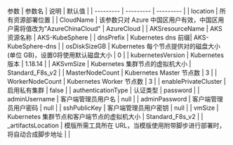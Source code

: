 参数
|	参数名	|	说明		|	默认值	|
| --------- | --------- | --------- |
| location | 所有资源部署位置 |
| CloudName | 该参数只对 Azure 中国区用户有效，中国区用户需将值改为"AzureChinaCloud" | AzureCloud |
| AKSresourceName | AKS 资源名称 | AKS-KubeSphere |
| dnsPrefix | Kubernetes dns 前缀| AKS-KubeSphere-dns |
| osDiskSizeGB | Kubernetes 每个节点提供对的磁盘大小(单位 GB)，设置0将使用默认磁盘大小 | 0 |
| kubernetesVersion | Kubernetes 版本 | 1.18.14 |
| AKSvmSize | Kubernetes 集群节点的虚拟机大小 | Standard_F8s_v2 |
| MasterNodeCount | Kubernetes Master 节点数 | 3 |
| WorkerNodeCount | Kubernetes Worker 节点数 | 3 |
| enablePrivateCluster | 启用私有集群 | false |
| authenticationType | 认证类型 | password |
| adminUsername | 客户端管理员用户名 | null |
| adminPassword | 客户端管理员用户密码 | null |
| sshPublicKey | 客户端管理员用户密钥 | null |
| vmSize | Kubernetes 集群节点和客户端节点的虚拟机大小 | Standard_F8s_v2 |
| _artifactsLocation | 模版所需工具所在 URL，当模版使用附带脚步进行部署时，将自动合成脚步地址 |  |
